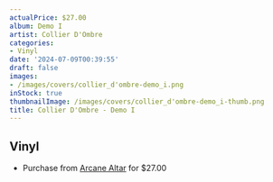 ```yaml
---
actualPrice: $27.00
album: Demo I
artist: Collier D'Ombre
categories:
- Vinyl
date: '2024-07-09T00:39:55'
draft: false
images:
- /images/covers/collier_d'ombre-demo_i.png
inStock: true
thumbnailImage: /images/covers/collier_d'ombre-demo_i-thumb.png
title: Collier D'Ombre - Demo I
---
```


## Vinyl
* Purchase from [Arcane Altar](https://arcanealtar.bigcartel.com/product/collier-d-ombre-demo-i-12-lp) for $27.00
